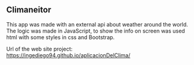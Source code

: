 ## Climaneitor
This app was made with an external api about weather around the world.
The logic was made in JavaScript, to show the info on screen was used html with some styles in css and Bootstrap.

Url of the web site project:
https://ingediego94.github.io/aplicacionDelClima/

